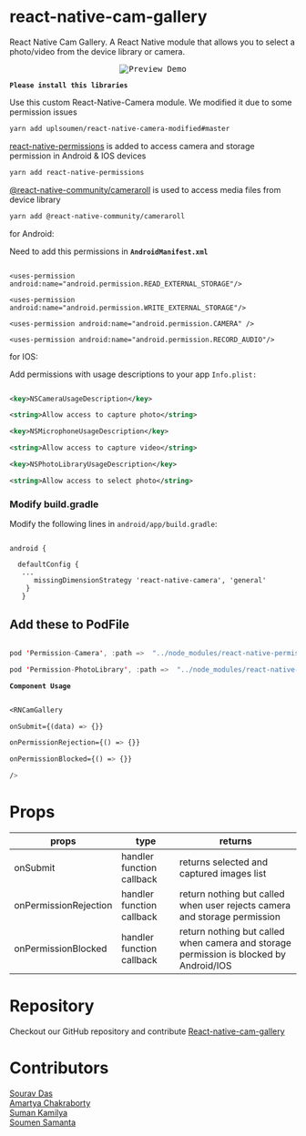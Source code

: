 
# react-native-cam-gallery

React Native Cam Gallery. A React Native module that allows you to select a photo/video from the device library or camera.

<p  align="center">

<kbd>

<img  src="https://github.com/novamaster-git/openSourceResources/blob/main/RNcamGalleryPreview.gif?raw=true" title="Preview Demo"/>

</kbd>

</p>



****`Please install this libraries`****

Use this custom React-Native-Camera module. We modified it due to some permission issues

```bash
yarn add uplsoumen/react-native-camera-modified#master

```

  [react-native-permissions](https://www.npmjs.com/package/react-native-permissions "react-native-permissions") is added to access camera and storage permission in Android & IOS devices

```bash
yarn add react-native-permissions

```

  

[@react-native-community/cameraroll](https://www.npmjs.com/package/@react-native-community/cameraroll "@react-native-community/cameraroll") is used to access media files from device library

```bash
yarn add @react-native-community/cameraroll

```






  

for Android:

  Need to add this permissions in **`AndroidManifest.xml`**

```arduino

<uses-permission android:name="android.permission.READ_EXTERNAL_STORAGE"/>

<uses-permission android:name="android.permission.WRITE_EXTERNAL_STORAGE"/>

<uses-permission android:name="android.permission.CAMERA" />

<uses-permission android:name="android.permission.RECORD_AUDIO"/>

```

  

for IOS:

  

Add permissions with usage descriptions to your app `Info.plist:`

  

```xml

<key>NSCameraUsageDescription</key>

<string>Allow access to capture photo</string>

<key>NSMicrophoneUsageDescription</key>

<string>Allow access to capture video</string>

<key>NSPhotoLibraryUsageDescription</key>

<string>Allow access to select photo</string>

```

  

### **Modify build.gradle**

  

Modify the following lines in `android/app/build.gradle`:

  

```

android {

  defaultConfig {
   ...
      missingDimensionStrategy 'react-native-camera', 'general'
  	}
   }

```

  

## Add these to PodFile

  

```swift

pod 'Permission-Camera', :path =>  "../node_modules/react-native-permissions/ios/Camera"

pod 'Permission-PhotoLibrary', :path =>  "../node_modules/react-native-permissions/ios/PhotoLibrary"

```

  
  

****`Component Usage`****

  

```css

<RNCamGallery

onSubmit={(data) => {}}

onPermissionRejection={() => {}}

onPermissionBlocked={() => {}}

/>

```

# Props


| props | type |  returns |
|--|--|--|
| onSubmit | handler function callback | returns selected and captured images list |
| onPermissionRejection | handler function callback | return nothing but called when user rejects camera and storage permission |
| onPermissionBlocked | handler function callback | return nothing but called when camera and storage permission is blocked by Android/IOS |


# Repository 
Checkout our GitHub repository and contribute
[React-native-cam-gallery](https://github.com/uplsourav/react-native-cam-gallery "React-native-cam-gallery") <br/>

# Contributors 
[Sourav Das](https://github.com/uplsourav "UplSourav") <br/>
[Amartya Chakraborty](https://github.com/amartyach98 "Amartya Chakraborty") <br/>
[Suman Kamilya](https://github.com/sumankamilya "Suman Kamilya") <br/>
[Soumen Samanta](https://github.com/novamaster-git "Soumen Samanta") <br/>



